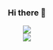<h3 align='center'>Hi there 👋</h3>
<p align='center'>
  <a href="https://github.com/anuraghazra/github-readme-stats">
    <img src="https://github-readme-stats.vercel.app/api?lyutvs=anuraghazra&show_icons=true&theme=radical&bg_color=30,e96443,904e95&title_color=fff&text_color=fff")
"/>
  </a>
  <br>
  <img src="http://mazassumnida.wtf/api/v2/generate_badge?boj=lyutvs"/>
</p>

